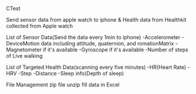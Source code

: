 CTest

Send sensor data from apple watch to iphone & 
Health data from Healthkit collected from Apple watch

List of Sensor Data(Send the data every 1min to iphone)
-Accelerometer
-DeviceMotion data including attitude, quaternion, and romationMatrix
-Magnetometer if it's available
-Gyroscope if it's available
-Number of steps of Live walking

List of Targeted Health Data(scanning every five minutes)
-HR(Heart Rate)
-HRV
-Step
-Distance
-Sleep info(Depth of sleep)

File Management
zip file
unzip
fill data in Excel
